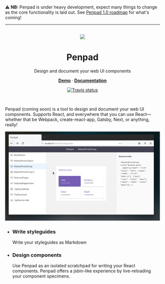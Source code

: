 :warning: **NB:** Penpad is under heavy development, expect many things to change as the core functionality is laid out. See [Penpad 1.0 roadmap][#2] for what's coming!

[#2]: https://github.com/rstacruz/penpad/issues/2

---

<p align='center'>
<br><img src='https://user-images.githubusercontent.com/74385/47948807-e0779800-df72-11e8-81e8-68ec5c61de46.png' width='160'><br>
</p>

<h1 align='center'>
Penpad
</h1>

<p align='center'>
Design and document your web UI components
</p>

<p align='center'>
<a href='https://penpad-demo.netlify.com/penpad'><strong>Demo</strong></a>
·
<a href='./docs/index.md'><strong>Documentation</strong></a>
</p>

<p align='center'>
<a href='https://travis-ci.org/rstacruz/penpad'>
<img src='https://travis-ci.org/rstacruz/penpad.svg?branch=master' alt='Travis status'>
</a>
</p>

<br>

Penpad (coming soon) is a tool to design and document your web UI components. Supports React, and everywhere that you can use React&mdash;whether that be Webpack, create-react-app, Gatsby, Next, or anything, really!

<p align='center'>
<img src='docs/screencasts/2019-04-12-specimens.gif' alt='Screencast' />
</p>

- <h3>Write styleguides</h3> Write your styleguides as Markdown
- <h3>Design components</h3> Use Penpad as an isolated scratchpad for writing your React components. Penpad offers a jsbin-like experience by live-reloading your component specimens.
